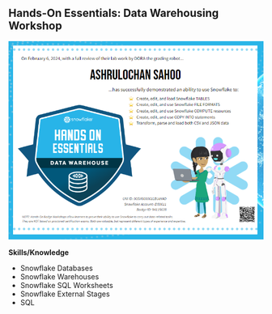 ## Hands-On Essentials: Data Warehousing Workshop

![](./images/certificate.png)

**Skills/Knowledge**
- Snowflake Databases
- Snowflake Warehouses
- Snowflake SQL Worksheets
- Snowflake External Stages
- SQL